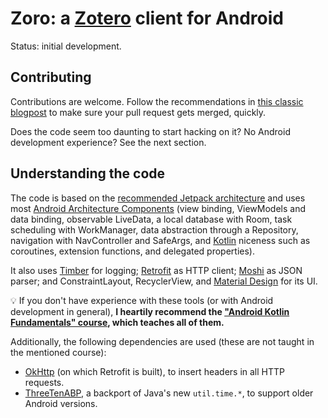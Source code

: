 # Zoro: a [Zotero](https://www.zotero.org/) client for Android

Status: initial development.


## Contributing

Contributions are welcome. Follow the recommendations in [this classic blogpost](https://www.igvita.com/2011/12/19/dont-push-your-pull-requests/) to make sure your pull request gets merged, quickly.

Does the code seem too daunting to start hacking on it? No Android development experience? See the next section.


## Understanding the code

The code is based on the
[recommended Jetpack architecture](https://developer.android.com/jetpack/docs/guide)
and uses most
[Android Architecture Components](https://developer.android.com/topic/libraries/architecture)
(view binding, ViewModels and data binding, observable LiveData, a local database with Room,
task scheduling with WorkManager, data abstraction through a Repository, navigation
with NavController and SafeArgs, and [Kotlin](https://kotlinlang.org/) niceness such as
coroutines, extension functions, and delegated properties).

It also uses [Timber](https://github.com/JakeWharton/timber) for logging;
[Retrofit](https://square.github.io/retrofit/) as HTTP client;
[Moshi](https://github.com/square/moshi) as JSON parser;
and ConstraintLayout, RecyclerView, and [Material Design](https://material.io/) for its UI. 

💡 If you don't have experience with these tools (or with Android development in general),
**I heartily recommend the
["Android Kotlin Fundamentals" course](https://codelabs.developers.google.com/android-kotlin-fundamentals/),
which teaches all of them.**

Additionally, the following dependencies are used (these are not taught in the mentioned course):
- [OkHttp](https://square.github.io/okhttp/) (on which Retrofit is built), to insert headers
  in all HTTP requests.
- [ThreeTenABP](https://github.com/JakeWharton/ThreeTenABP), a backport of Java's new `util.time.*`,
  to support older Android versions.
